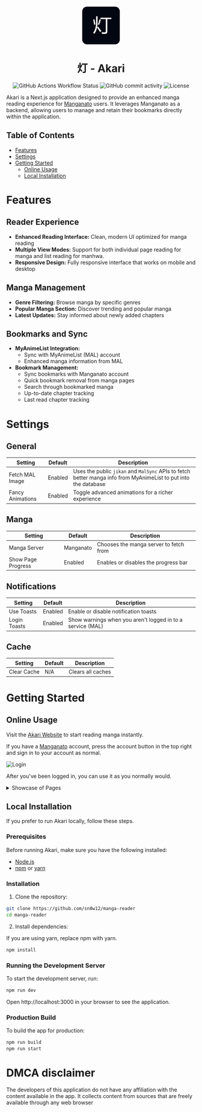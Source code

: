<p align="center">
  <img src="./public/img/icon.png" alt="Icon" width="100" />
</p>

<h1 align="center">灯 - Akari</h1>

<div align="center">
    <img alt="GitHub Actions Workflow Status" src="https://img.shields.io/github/actions/workflow/status/sn0w12/Akari/build.yml">
    <img alt="GitHub commit activity" src="https://img.shields.io/github/commit-activity/m/sn0w12/Akari">
    <img alt="License" src="https://img.shields.io/github/license/sn0w12/Akari">
</div>

Akari is a Next.js application designed to provide an enhanced manga reading experience for [Manganato](https://manganato.com/) users. It leverages Manganato as a backend, allowing users to manage and retain their bookmarks directly within the application.

## Table of Contents

-   [Features](#features)
-   [Settings](#settings)
-   [Getting Started](#getting-started)
    -   [Online Usage](#online-usage)
    -   [Local Installation](#local-installation)

# Features

## Reader Experience

-   **Enhanced Reading Interface:** Clean, modern UI optimized for manga reading
-   **Multiple View Modes:** Support for both individual page reading for manga and list reading for manhwa.
-   **Responsive Design:** Fully responsive interface that works on mobile and desktop

## Manga Management

-   **Genre Filtering:** Browse manga by specific genres
-   **Popular Manga Section:** Discover trending and popular manga
-   **Latest Updates:** Stay informed about newly added chapters

## Bookmarks and Sync

-   **MyAnimeList Integration:**
    -   Sync with MyAnimeList (MAL) account
    -   Enhanced manga information from MAL
-   **Bookmark Management:**
    -   Sync bookmarks with Manganato account
    -   Quick bookmark removal from manga pages
    -   Search through bookmarked manga
    -   Up-to-date chapter tracking
    -   Last read chapter tracking

# Settings

## General

| Setting          | Default | Description                                                                                                     |
| ---------------- | ------- | --------------------------------------------------------------------------------------------------------------- |
| Fetch MAL Image  | Enabled | Uses the public `jikan` and `MalSync` APIs to fetch better manga info from MyAnimeList to put into the database |
| Fancy Animations | Enabled | Toggle advanced animations for a richer experience                                                              |

## Manga

| Setting            | Default   | Description                            |
| ------------------ | --------- | -------------------------------------- |
| Manga Server       | Manganato | Chooses the manga server to fetch from |
| Show Page Progress | Enabled   | Enables or disables the progress bar   |

## Notifications

| Setting      | Default | Description                                                |
| ------------ | ------- | ---------------------------------------------------------- |
| Use Toasts   | Enabled | Enable or disable notification toasts                      |
| Login Toasts | Enabled | Show warnings when you aren't logged in to a service (MAL) |

## Cache

| Setting     | Default | Description       |
| ----------- | ------- | ----------------- |
| Clear Cache | N/A     | Clears all caches |

# Getting Started

## Online Usage

Visit the [Akari Website](https://akari-psi.vercel.app/) to start reading manga instantly.

If you have a [Manganato](https://manganato.com/) account, press the account button in the top right and sign in to your account as normal.

![Login](https://i.imgur.com/FqBrXCJ.png)

After you've been logged in, you can use it as you normally would.

<details>
  <summary>Showcase of Pages</summary>

### Front Page

![FrontPage](https://i.imgur.com/4c5yLKB.png)

### Bookmarks

![Bookmarks](https://i.imgur.com/Jub6Dbg.png)

### Manga

![Manga](https://i.imgur.com/1zyTaW1.png)

### Genre

![Genre](https://i.imgur.com/AxchlG8.png)

</details>

## Local Installation

If you prefer to run Akari locally, follow these steps.

### Prerequisites

Before running Akari, make sure you have the following installed:

-   [Node.js](https://nodejs.org/)
-   [npm](https://www.npmjs.com/) or [yarn](https://yarnpkg.com/)

### Installation

1. Clone the repository:

```bash
git clone https://github.com/sn0w12/manga-reader
cd manga-reader
```

2. Install dependencies:

If you are using yarn, replace npm with yarn.

```bash
npm install
```

### Running the Development Server

To start the development server, run:

```bash
npm run dev
```

Open http://localhost:3000 in your browser to see the application.

### Production Build

To build the app for production:

```bash
npm run build
npm run start
```

# DMCA disclaimer

The developers of this application do not have any affiliation with the content available in the app.
It collects content from sources that are freely available through any web browser
